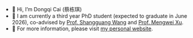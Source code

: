 - 👋 Hi, I’m Dongqi Cai (蔡栋琪)
- 👀 I am currently a third year PhD student (expected to graduate in June 2026), co-advised by [Prof. Shangguang Wang](http://www.sgwang.org) and [Prof. Mengwei Xu](https://xumengwei.github.io/).
- 🌱 For more information, please visit [my personal website](https://www.caidongqi.com).
<!-- - 💞️ I’m looking to collaborate on ...
- 📫 How to reach me ... -->

<!---
caidongqi/caidongqi is a ✨ special ✨ repository because its `README.md` (this file) appears on your GitHub profile.
You can click the Preview link to take a look at your changes.
--->
